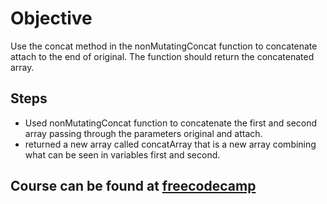 # Objective
Use the concat method in the nonMutatingConcat function to concatenate attach to the end of original. The function should return the concatenated array.

## Steps
- Used nonMutatingConcat function to concatenate the first and second array passing through the parameters original and attach.
- returned a new array called concatArray that is a new array combining what can be seen in variables first and second.

## Course can be found at [freecodecamp](https://www.freecodecamp.org/learn/javascript-algorithms-and-data-structures/functional-programming/combine-two-arrays-using-the-concat-method)